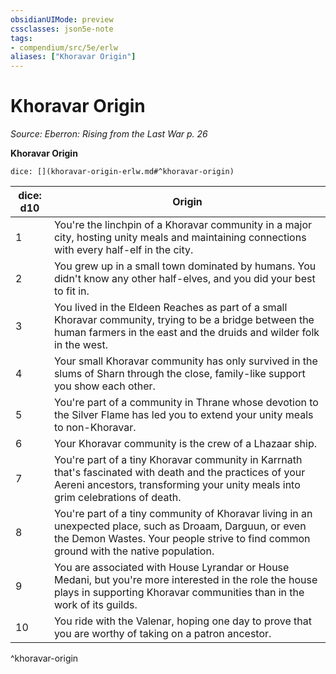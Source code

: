 ```yaml
---
obsidianUIMode: preview
cssclasses: json5e-note
tags:
- compendium/src/5e/erlw
aliases: ["Khoravar Origin"]
---
```

# Khoravar Origin
*Source: Eberron: Rising from the Last War p. 26* 

**Khoravar Origin**

`dice: [](khoravar-origin-erlw.md#^khoravar-origin)`

| dice: d10 | Origin |
|-----------|--------|
| 1 | You're the linchpin of a Khoravar community in a major city, hosting unity meals and maintaining connections with every half-elf in the city. |
| 2 | You grew up in a small town dominated by humans. You didn't know any other half-elves, and you did your best to fit in. |
| 3 | You lived in the Eldeen Reaches as part of a small Khoravar community, trying to be a bridge between the human farmers in the east and the druids and wilder folk in the west. |
| 4 | Your small Khoravar community has only survived in the slums of Sharn through the close, family-like support you show each other. |
| 5 | You're part of a community in Thrane whose devotion to the Silver Flame has led you to extend your unity meals to non-Khoravar. |
| 6 | Your Khoravar community is the crew of a Lhazaar ship. |
| 7 | You're part of a tiny Khoravar community in Karrnath that's fascinated with death and the practices of your Aereni ancestors, transforming your unity meals into grim celebrations of death. |
| 8 | You're part of a tiny community of Khoravar living in an unexpected place, such as Droaam, Darguun, or even the Demon Wastes. Your people strive to find common ground with the native population. |
| 9 | You are associated with House Lyrandar or House Medani, but you're more interested in the role the house plays in supporting Khoravar communities than in the work of its guilds. |
| 10 | You ride with the Valenar, hoping one day to prove that you are worthy of taking on a patron ancestor. |
^khoravar-origin